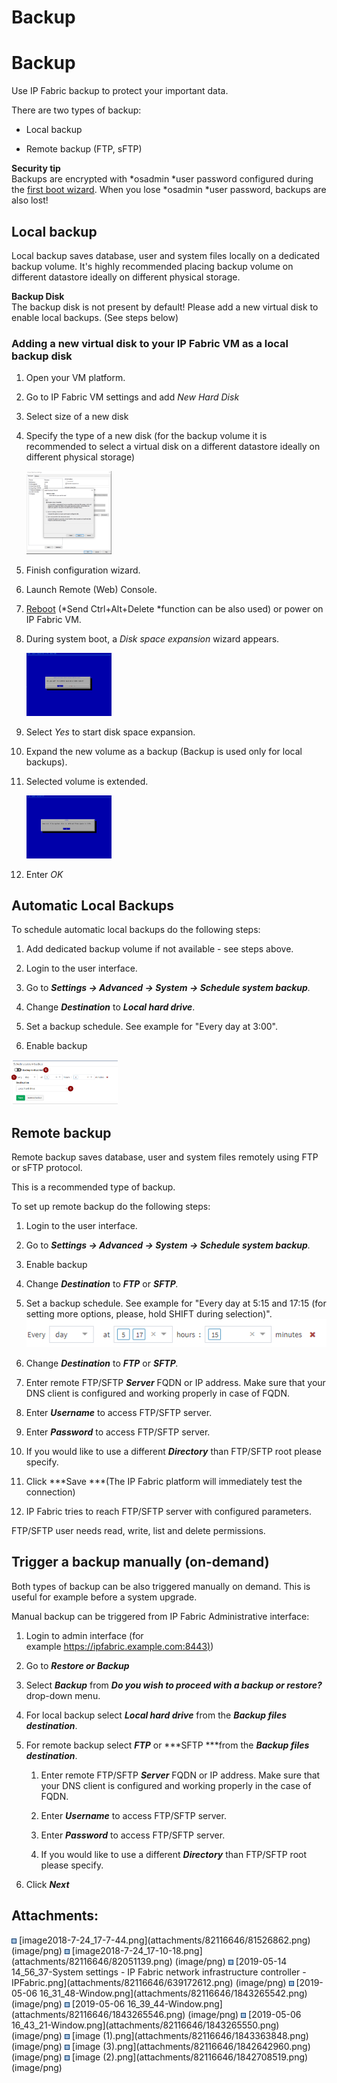 # Backup

# Backup

Use IP Fabric backup to protect your important data.

There are two types of backup:

-   Local backup

-   Remote backup (FTP, sFTP)

<div>

<div>

**Security tip**  
Backups are encrypted with *osadmin *user password configured during
the [first boot wizard](Deploying_the_IP_Fabric_Virtual_Machine_VM_).
When you lose *osadmin *user password, backups are also lost!

</div>

</div>

## Local backup

Local backup saves database, user and system files locally on a
dedicated backup volume. It's highly recommended placing backup volume
on different datastore ideally on different physical storage.

<div>

<div>

**Backup Disk**  
The backup disk is not present by default! Please add a new virtual disk
to enable local backups. (See steps below)

</div>

</div>

### Adding a new virtual disk to your IP Fabric VM as a local backup disk

1.  Open your VM platform.

2.  Go to IP Fabric VM settings and add *New* *Hard Disk*

3.  Select size of a new disk

4.  Specify the type of a new disk (for the backup volume it is
    recommended to select a virtual disk on a different datastore
    ideally on different physical storage)  

    <img src="attachments/82116646/1843363848.png?width=136" class="image-left" loading="lazy" data-image-src="attachments/82116646/1843363848.png" data-height="732" data-width="748" data-unresolved-comment-count="0" data-linked-resource-id="1843363848" data-linked-resource-version="1" data-linked-resource-type="attachment" data-linked-resource-default-alias="image (1).png" data-base-url="https://ipfabric.atlassian.net/wiki" data-linked-resource-content-type="image/png" data-linked-resource-container-id="82116646" data-linked-resource-container-version="22" data-media-id="6d1f2479-499c-4104-8abc-3c3d90be12eb" data-media-type="file" width="136" />

5.  Finish configuration wizard.

6.  Launch Remote (Web) Console.

7.  [Reboot](https://ipfabric.atlassian.net/wiki/spaces/ND/pages/79036518/Service+Interfaces) (*Send
    Ctrl+Alt+Delete *function can be also used) or power on IP Fabric
    VM.

8.  During system boot, a *Disk space expansion* wizard appears.  

    <img src="attachments/82116646/1842708519.png?width=136" class="image-left" loading="lazy" data-image-src="attachments/82116646/1842708519.png" data-height="942" data-width="1274" data-unresolved-comment-count="0" data-linked-resource-id="1842708519" data-linked-resource-version="1" data-linked-resource-type="attachment" data-linked-resource-default-alias="image (2).png" data-base-url="https://ipfabric.atlassian.net/wiki" data-linked-resource-content-type="image/png" data-linked-resource-container-id="82116646" data-linked-resource-container-version="22" data-media-id="0d1e49a9-4c61-4dc5-8e9a-9f61b5f2b392" data-media-type="file" width="136" />

9.  Select *Yes* to start disk space expansion.

10. Expand the new volume as a backup (Backup is used only for local
    backups).

11. Selected volume is extended.  

    <img src="attachments/82116646/1842642960.png?width=136" class="image-left" loading="lazy" data-image-src="attachments/82116646/1842642960.png" data-height="940" data-width="1267" data-unresolved-comment-count="0" data-linked-resource-id="1842642960" data-linked-resource-version="1" data-linked-resource-type="attachment" data-linked-resource-default-alias="image (3).png" data-base-url="https://ipfabric.atlassian.net/wiki" data-linked-resource-content-type="image/png" data-linked-resource-container-id="82116646" data-linked-resource-container-version="22" data-media-id="3eb203cc-6af3-4d0d-a1cd-0e55b038c49f" data-media-type="file" width="136" />

12. Enter *OK*

## Automatic Local Backups

To schedule automatic local backups do the following steps:

1.  Add dedicated backup volume if not available - see steps above.

2.  Login to the user interface.

3.  Go to ***Settings → Advanced → System → Schedule system backup**.*

4.  Change ***Destination*** to ***Local hard drive***.

5.  Set a backup schedule. See example for "Every day at 3:00".

6.  Enable backup

<img src="attachments/82116646/639172612.png?width=170" class="image-left" loading="lazy" data-image-src="attachments/82116646/639172612.png" data-height="254" data-width="598" data-unresolved-comment-count="0" data-linked-resource-id="639172612" data-linked-resource-version="1" data-linked-resource-type="attachment" data-linked-resource-default-alias="2019-05-14 14_56_37-System settings - IP Fabric network infrastructure controller - IPFabric.png" data-base-url="https://ipfabric.atlassian.net/wiki" data-linked-resource-content-type="image/png" data-linked-resource-container-id="82116646" data-linked-resource-container-version="22" data-media-id="5a683fa5-58d5-4068-a2a1-ba5b4cf14f86" data-media-type="file" width="170" />

## Remote backup

Remote backup saves database, user and system files remotely using FTP
or sFTP protocol.

<div>

<div>

This is a recommended type of backup.

</div>

</div>

To set up remote backup do the following steps:

1.  Login to the user interface.

2.  Go to ***Settings → Advanced → System → Schedule system backup**.*

3.  Enable backup

4.  Change ***Destination*** to ***FTP*** or ***SFTP**.*

5.  Set a backup schedule. See example for "Every day at 5:15 and 17:15
    (for setting more options, please, hold SHIFT during selection)".  
    <img src="attachments/82116646/82051139.png" loading="lazy" data-image-src="attachments/82116646/82051139.png" data-unresolved-comment-count="0" data-linked-resource-id="82051139" data-linked-resource-version="1" data-linked-resource-type="attachment" data-linked-resource-default-alias="image2018-7-24_17-10-18.png" data-base-url="https://ipfabric.atlassian.net/wiki" data-linked-resource-content-type="image/png" data-linked-resource-container-id="82116646" data-linked-resource-container-version="22" data-media-id="e5f4d1a7-db4e-42f5-8c42-1a9b6da93102" data-media-type="file" />

6.  Change ***Destination*** to ***FTP*** or ***SFTP**.*

7.  Enter remote FTP/SFTP ***Server*** FQDN or IP address. Make sure
    that your DNS client is configured and working properly in case of
    FQDN.

8.  Enter ***Username*** to access FTP/SFTP server.

9.  Enter ***Password*** to access FTP/SFTP server.

10. If you would like to use a different ***Directory*** than FTP/SFTP
    root please specify.

11. Click ***Save ***(The IP Fabric platform will immediately test the
    connection)

12. IP Fabric tries to reach FTP/SFTP server with configured parameters.

<div>

<div>

FTP/SFTP user needs read, write, list and delete permissions.

</div>

</div>

## Trigger a backup manually (on-demand)

Both types of backup can be also triggered manually on demand. This is
useful for example before a system upgrade.

Manual backup can be triggered from IP Fabric Administrative interface:

1.  Login to admin interface (for
    example [https://ipfabric.example.com:8443)](https://nimpee.example.com:8443))

2.  Go to ***Restore or Backup***

3.  Select ***Backup*** from ***Do you wish to proceed with a backup or
    restore?*** drop-down menu.

4.  For local backup select ***Local hard drive*** from the ***Backup
    files destination***.

5.  For remote backup select ***FTP*** or ***SFTP ***from the ***Backup
    files destination***.

    1.  Enter remote FTP/SFTP ***Server*** FQDN or IP address. Make sure
        that your DNS client is configured and working properly in the
        case of FQDN.

    2.  Enter ***Username*** to access FTP/SFTP server.

    3.  Enter ***Password*** to access FTP/SFTP server.

    4.  If you would like to use a different ***Directory*** than
        FTP/SFTP root please specify.

6.  Click ***Next***

<div class="pageSectionHeader">

## Attachments:

</div>

<div class="greybox" align="left">

<img src="images/icons/bullet_blue.gif" width="8" height="8" />
[image2018-7-24_17-7-44.png](attachments/82116646/81526862.png)
(image/png)  
<img src="images/icons/bullet_blue.gif" width="8" height="8" />
[image2018-7-24_17-10-18.png](attachments/82116646/82051139.png)
(image/png)  
<img src="images/icons/bullet_blue.gif" width="8" height="8" />
[2019-05-14 14_56_37-System settings - IP Fabric network infrastructure
controller - IPFabric.png](attachments/82116646/639172612.png)
(image/png)  
<img src="images/icons/bullet_blue.gif" width="8" height="8" />
[2019-05-06 16_31_48-Window.png](attachments/82116646/1843265542.png)
(image/png)  
<img src="images/icons/bullet_blue.gif" width="8" height="8" />
[2019-05-06 16_39_44-Window.png](attachments/82116646/1843265546.png)
(image/png)  
<img src="images/icons/bullet_blue.gif" width="8" height="8" />
[2019-05-06 16_43_21-Window.png](attachments/82116646/1843265550.png)
(image/png)  
<img src="images/icons/bullet_blue.gif" width="8" height="8" /> [image
(1).png](attachments/82116646/1843363848.png) (image/png)  
<img src="images/icons/bullet_blue.gif" width="8" height="8" /> [image
(3).png](attachments/82116646/1842642960.png) (image/png)  
<img src="images/icons/bullet_blue.gif" width="8" height="8" /> [image
(2).png](attachments/82116646/1842708519.png) (image/png)  

</div>
